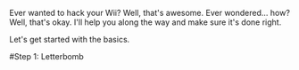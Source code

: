 Ever wanted to hack your Wii? Well, that's awesome. Ever wondered... how? Well, that's okay. I'll help you along the way and make sure it's done right.


Let's get started with the basics.



#Step 1: Letterbomb

